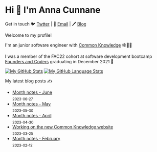 # Hi 👋 I'm Anna Cunnane

Get in touch 🐦 [Twtter](https://twitter.com/AnnaThereseCu) |
📧 <a href="mailto:anna_cunnane@proton.me"> Email</a> |
🖊️ [Blog](https://www.annacunnane.co.uk/)

Welcome to my profile!

I'm an junior software engineer with [Common Knowledge](https://commonknowledge.coop/) 🕸️👩‍💻

I was a member of the FAC22 cohort at software development bootcamp [Founders and Coders](https://www.foundersandcoders.com/) graduating in December 2021 
💫

[![My GitHub Stats](https://github-readme-stats.vercel.app/api/?username=moggach&count_private=true&theme=tokyonight&showicons=true)]()
[![My GitHub Language Stats](https://github-readme-stats.vercel.app/api/top-langs/?username=moggach&langs_count=5&theme=tokyonight)]()

My latest blog posts ✍️
- [Month notes - June](https://www.annacunnane.co.uk/blog/Month%20notes%20-%20June) <br/> <sub>2023-06-27</sub>
- [Month notes - May](https://www.annacunnane.co.uk/blog/Month%20notes%20-%20May) <br/> <sub>2023-05-30</sub>
- [Month notes - April](https://www.annacunnane.co.uk/blog/Month%20notes%20-%20April) <br/> <sub>2023-04-30</sub>
- [Working on the new Common Knowledge website](https://www.annacunnane.co.uk/blog/Working%20on%20the%20new%20Common%20Knowledge%20website) <br/> <sub>2023-03-25</sub>
- [Month notes - February](https://www.annacunnane.co.uk/blog/Month%20notes%20-%20February) <br/> <sub>2023-02-12</sub>





